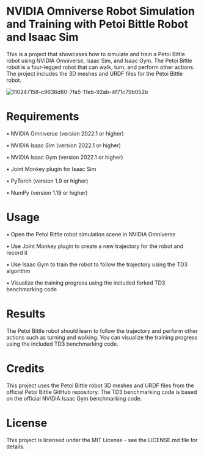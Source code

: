 # NVIDIA Omniverse Robot Simulation and Training with Petoi Bittle Robot and Isaac Sim
This is a project that showcases how to simulate and train a Petoi Bittle robot using NVIDIA Omniverse, Isaac Sim, and Isaac Gym. The Petoi Bittle robot is a four-legged robot that can walk, turn, and perform other actions. The project includes the 3D meshes and URDF files for the Petoi Bittle robot.

![110247158-c9636d80-7fa5-11eb-92ab-4f71c79b052b](https://user-images.githubusercontent.com/66371106/233337451-480db6a7-c0c6-4dbe-9f0c-1d4c73d26584.png)

# Requirements
• NVIDIA Omniverse (version 2022.1 or higher)

• NVIDIA Isaac Sim (version 2022.1 or higher)

• NVIDIA Isaac Gym (version 2022.1 or higher)

• Joint Monkey plugin for Isaac Sim

• PyTorch (version 1.9 or higher)

• NumPy (version 1.19 or higher)

# Usage
• Open the Petoi Bittle robot simulation scene in NVIDIA Omniverse

• Use Joint Monkey plugin to create a new trajectory for the robot and record it

• Use Isaac Gym to train the robot to follow the trajectory using the TD3 algorithm

• Visualize the training progress using the included forked TD3 benchmarking code

# Results
The Petoi Bittle robot should learn to follow the trajectory and perform other actions such as turning and walking. You can visualize the training progress using the included TD3 benchmarking code.

# Credits
This project uses the Petoi Bittle robot 3D meshes and URDF files from the official Petoi Bittle GitHub repository. The TD3 benchmarking code is based on the official NVIDIA Isaac Gym benchmarking code.

# License
This project is licensed under the MIT License - see the LICENSE.md file for details.
